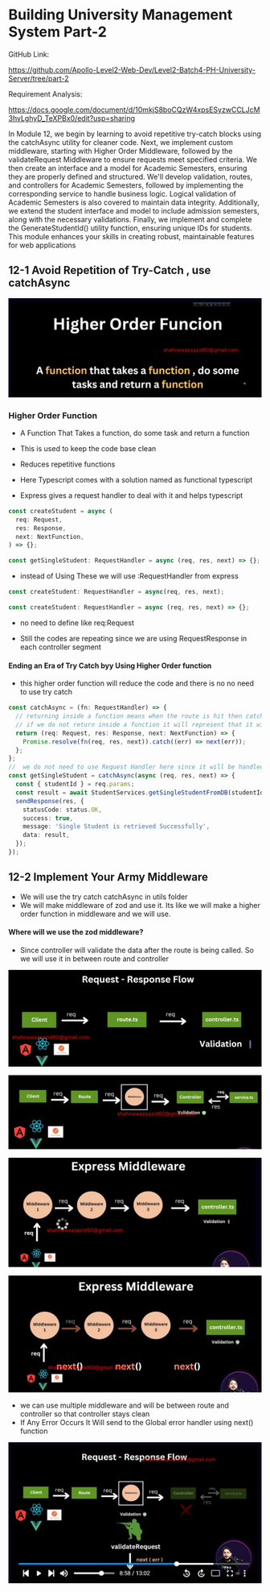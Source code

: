 # Building University Management System Part-2

GitHub Link:

https://github.com/Apollo-Level2-Web-Dev/Level2-Batch4-PH-University-Server/tree/part-2

Requirement Analysis:

https://docs.google.com/document/d/10mkjS8boCQzW4xpsESyzwCCLJcM3hvLghyD_TeXPBx0/edit?usp=sharing

In Module 12, we begin by learning to avoid repetitive try-catch blocks using the catchAsync utility for cleaner code. Next, we implement custom middleware, starting with Higher Order Middleware, followed by the validateRequest Middleware to ensure requests meet specified criteria. We then create an interface and a model for Academic Semesters, ensuring they are properly defined and structured. We'll develop validation, routes, and controllers for Academic Semesters, followed by implementing the corresponding service to handle business logic. Logical validation of Academic Semesters is also covered to maintain data integrity. Additionally, we extend the student interface and model to include admission semesters, along with the necessary validations. Finally, we implement and complete the GenerateStudentId() utility function, ensuring unique IDs for students. This module enhances your skills in creating robust, maintainable features for web applications

## 12-1 Avoid Repetition of Try-Catch , use catchAsync

![alt text](<WhatsApp Image 2025-03-17 at 11.27.15_6f9beb51.jpg>)

### Higher Order Function

- A Function That Takes a function, do some task and return a function

- This is used to keep the code base clean
- Reduces repetitive functions
- Here Typescript comes with a solution named as functional typescript

- Express gives a request handler to deal with it and helps typescript

```ts
const createStudent = async (
  req: Request,
  res: Response,
  next: NextFunction,
) => {};
```

```ts
const getSingleStudent: RequestHandler = async (req, res, next) => {};
```

- instead of Using These we will use :RequestHandler from express

```ts
const createStudent: RequestHandler = async(req, res, next);
```

```ts
const createStudent: RequestHandler = async (req, res, next) => {};
```

- no need to define like req:Request

- Still the codes are repeating since we are using RequestResponse in each controller segment

#### Ending an Era of Try Catch byy Using Higher Order function

- this higher order function will reduce the code and there is no no need to use try catch

```ts
const catchAsync = (fn: RequestHandler) => {
  // returning inside a function means when the route is hit then catchAsync gets the function and returns a handler function.
  // if we do not return inside a function it will represent that it will return the output after calling the async handler but we need the handler function
  return (req: Request, res: Response, next: NextFunction) => {
    Promise.resolve(fn(req, res, next)).catch((err) => next(err));
  };
};
//  we do not need to use Request Handler here since it will be handled inside the catchAsync
const getSingleStudent = catchAsync(async (req, res, next) => {
  const { studentId } = req.params;
  const result = await StudentServices.getSingleStudentFromDB(studentId);
  sendResponse(res, {
    statusCode: status.OK,
    success: true,
    message: 'Single Student is retrieved Successfully',
    data: result,
  });
});
```

## 12-2 Implement Your Army Middleware

- We will use the try catch catchAsync in utils folder
- We will make middleware of zod and use it. Its like we will make a higher order function in middleware and we will use.

#### Where will we use the zod middleware?

- Since controller will validate the data after the route is being called. So we will use it in between route and controller

![alt text](<WhatsApp Image 2025-03-17 at 13.40.42_1b1c28fd.jpg>)

![alt text](<WhatsApp Image 2025-03-17 at 13.42.25_a84db944.jpg>)

![alt text](<WhatsApp Image 2025-03-17 at 13.42.58_4cab3fbe.jpg>)

![alt text](<WhatsApp Image 2025-03-17 at 13.44.41_1b75346e.jpg>)

- we can use multiple middleware and will be between route and controller so that controller stays clean
- If Any Error Occurs It Will send to the Global error handler using next() function

![alt text](<WhatsApp Image 2025-03-17 at 13.49.19_d50f1701.jpg>)
